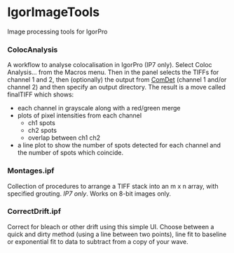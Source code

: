 # IgorImageTools
Image processing tools for IgorPro

### ColocAnalysis
A workflow to analyse colocalisation in IgorPro (IP7 only). Select Coloc Analysis... from the Macros menu. Then in the panel selects the TIFFs for channel 1 and 2, then (optionally) the output from [ComDet](https://github.com/ekatrukha/ComDet) (channel 1 and/or channel 2) and then specify an output directory. The result is a move called finalTIFF which shows:

- each channel in grayscale along with a red/green merge
- plots of pixel intensities from each channel
	- ch1 spots
	- ch2 spots
	- overlap between ch1 ch2
- a line plot to show the number of spots detected for each channel and the number of spots which coincide.

### Montages.ipf

Collection of procedures to arrange a TIFF stack into an m x n array, with specified grouting. *IP7 only*. Works on 8-bit images only.

### CorrectDrift.ipf

Correct for bleach or other drift using this simple UI. Choose between a quick and dirty method (using a line between two points), line fit to baseline or exponential fit to data to subtract from a copy of your wave.